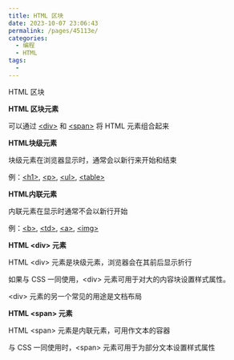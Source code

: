 ```yaml
---
title: HTML 区块
date: 2023-10-07 23:06:43
permalink: /pages/45113e/
categories:
  - 编程
  - HTML
tags:
  - 
---
```

HTML 区块

**HTML 区块元素**

可以通过 [&lt;div&gt;](https://m.html.cn/doc/html/tags/tag-div/) 和 [&lt;span&gt;](https://m.html.cn/doc/html/tags/tag-span/) 将 HTML 元素组合起来

**HTML块级元素**

块级元素在浏览器显示时，通常会以新行来开始和结束

例：[&lt;h1&gt;](https://m.html.cn/doc/html/tags/tag-hn/), [&lt;p&gt;](https://m.html.cn/doc/html/tags/tag-p/), [&lt;ul&gt;](https://m.html.cn/doc/html/tags/tag-ul/), [&lt;table&gt;](https://m.html.cn/doc/html/tags/tag-table/)

**HTML内联元素**

内联元素在显示时通常不会以新行开始

例：[&lt;b&gt;](https://m.html.cn/doc/html/tags/tag-b/), [&lt;td&gt;](https://m.html.cn/doc/html/tags/tag-td/), [&lt;a&gt;](https://m.html.cn/doc/html/tags/tag-a/), [&lt;img&gt;](https://m.html.cn/doc/html/tags/tag-img/)

**HTML &lt;div&gt; 元素**

HTML &lt;div&gt; 元素是块级元素，浏览器会在其前后显示折行

如果与 CSS 一同使用，&lt;div&gt; 元素可用于对大的内容块设置样式属性。

&lt;div&gt; 元素的另一个常见的用途是文档布局

**HTML &lt;span&gt; 元素**

HTML &lt;span&gt; 元素是内联元素，可用作文本的容器

与 CSS 一同使用时，&lt;span&gt; 元素可用于为部分文本设置样式属性